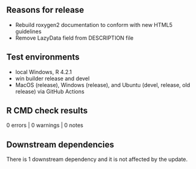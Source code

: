## Reasons for release

* Rebuild roxygen2 documentation to conform with new HTML5 guidelines
* Remove LazyData field from DESCRIPTION file

## Test environments
* local Windows, R 4.2.1
* win builder release and devel
* MacOS (release), Windows (release), and Ubuntu (devel, release, old release) 
  via GitHub Actions

## R CMD check results

0 errors | 0 warnings | 0 notes

## Downstream dependencies
There is 1 downstream dependency and it is not affected by the update.
